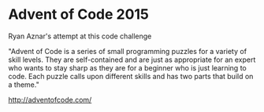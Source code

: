 # Advent of Code 2015

Ryan Aznar's attempt at this code challenge


"Advent of Code is a series of small programming puzzles for a variety of skill levels. They are self-contained and are just as appropriate for an expert who wants to stay sharp as they are for a beginner who is just learning to code. Each puzzle calls upon different skills and has two parts that build on a theme."

http://adventofcode.com/
